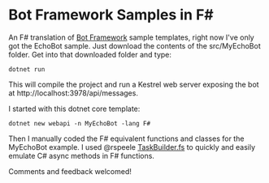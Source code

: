 # Bot Framework Samples in F#
An F# translation of [Bot Framework](https://dev.botframework.com/) sample templates, right now I've only got the EchoBot sample. Just download the contents of the src/MyEchoBot folder. Get into that downloaded folder and type:

    dotnet run

This will compile the project and run a Kestrel web server exposing the bot at http://localhost:3978/api/messages.

I started with this dotnet core template:

    dotnet new webapi -n MyEchoBot -lang F#

Then I manually coded the F# equivalent functions and classes for the MyEchoBot example. I used @rspeele [TaskBuilder.fs](https://github.com/rspeele/TaskBuilder.fs) to quickly and easily emulate C# async methods in F# functions.

Comments and feedback welcomed!
